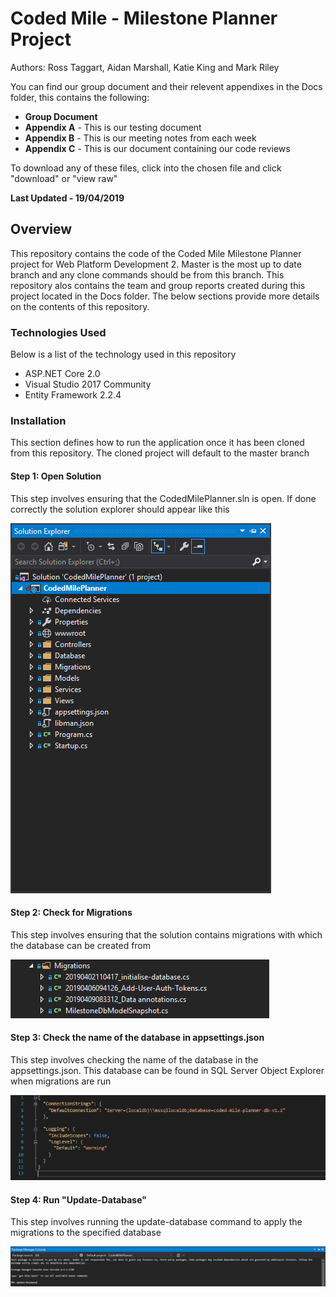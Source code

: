 # Coded Mile - Milestone Planner Project

<p>Authors: Ross Taggart, Aidan Marshall, Katie King and Mark Riley</p>
<p>You can find our group document and their relevent appendixes in the Docs folder, this contains the following:</p>
<ul>
  <li><strong>Group Document</strong></li>
  <li><strong>Appendix A</strong> - This is our testing document</li>
  <li><strong>Appendix B</strong> - This is our meeting notes from each week</li>
  <li><strong>Appendix C</strong> - This is our document containing our code reviews</li>
</ul>

<p>To download any of these files, click into the chosen file and click "download" or "view raw"</p>

<span><strong>Last Updated - 19/04/2019</strong></span>

<h2>Overview</h2>

<p>This repository contains the code of the Coded Mile Milestone Planner project for Web Platform Development 2. Master is the most
up to date branch and any clone commands should be from this branch. This repository alos contains the team and group reports created
during this project located in the Docs folder. The below sections provide more details on the contents of this repository.</p>

<h3>Technologies Used</h3>

<p>Below is a list of the technology used in this repository</p>

<ul>
  <li>ASP.NET Core 2.0</li>
  <li>Visual Studio 2017 Community</li>
  <li>Entity Framework 2.2.4</li>
</ul>

<h3>Installation</h3>

<p>This section defines how to run the application once it has been cloned from this repository. The cloned project will default
to the master branch</p>

<h4>Step 1: Open Solution</h4>

<p>This step involves ensuring that the CodedMilePlanner.sln is open. If done correctly the solution explorer should appear like this</p>

<img src="https://github.com/rtaggart16/MilestonePlanner/blob/master/img/sol_exp.PNG" />

<h4>Step 2: Check for Migrations</h4>

<p>This step involves ensuring that the solution contains migrations with which the database can be created from</p>

<img src="https://github.com/rtaggart16/MilestonePlanner/blob/master/img/migrations.PNG" />

<h4>Step 3: Check the name of the database in appsettings.json</h4>

<p>This step involves checking the name of the database in the appsettings.json. This database can be found in SQL Server Object Explorer when migrations are run</p>

<img src="https://github.com/rtaggart16/MilestonePlanner/blob/master/img/appsettings.PNG" />

<h4>Step 4: Run "Update-Database"</h4>

<p>This step involves running the update-database command to apply the migrations to the specified database</p>

<img src="https://github.com/rtaggart16/MilestonePlanner/blob/master/img/pcg_man.PNG" />
